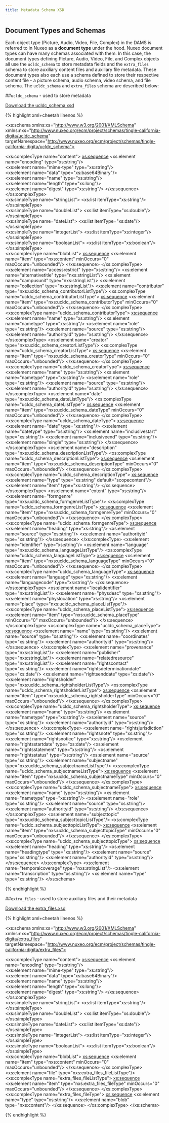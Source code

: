 ```yaml
---
title: Metadata Schema XSD
---
```


## Document Types and Schemas

Each object type (Picture, Audio, Video, File, Complex) in the DAMS is referred to in Nuxeo as a **document type** under the hood. Nuxeo document types can have many schemas associated with them. In this case, the document types defining Picture, Audio, Video, File, and Complex objects all use the `ucldc_schema` to store metadata fields and the `extra_files` schema to store auxiliary content files and auxiliary file metadata. These document types also each use a schema defined to store their respective content file - a picture schema, audio schema, video schema, and file schema. The `ucldc_schema` and `extra_files` schema are described below:

##`ucldc_schema` - used to store metadata

<a href="{{ site.url }}{{ site.baseurl }}/docs/dams/ucldc_schema.xsd" download><span class="glyphicon glyphicon-download"></span> Download the ucldc\_schema.xsd</a>

{% highlight xml+cheetah linenos %}
<?xml version="1.0" encoding="UTF-8"?>

<xs:schema xmlns:xs="http://www.w3.org/2001/XMLSchema" xmlns:nxs="http://www.nuxeo.org/ecm/project/schemas/tingle-california-digita/ucldc_schema" targetNamespace="http://www.nuxeo.org/ecm/project/schemas/tingle-california-digita/ucldc_schema">  
  <!-- helper XSD definitions for list types -->  
  <xs:complexType name="content"> 
    <xs:sequence> 
      <xs:element name="encoding" type="xs:string"/>  
      <xs:element name="mime-type" type="xs:string"/>  
      <xs:element name="data" type="xs:base64Binary"/>  
      <xs:element name="name" type="xs:string"/>  
      <xs:element name="length" type="xs:long"/>  
      <xs:element name="digest" type="xs:string"/> 
    </xs:sequence> 
  </xs:complexType>  
  <xs:simpleType name="stringList"> 
    <xs:list itemType="xs:string"/> 
  </xs:simpleType>  
  <xs:simpleType name="doubleList"> 
    <xs:list itemType="xs:double"/> 
  </xs:simpleType>  
  <xs:simpleType name="dateList"> 
    <xs:list itemType="xs:date"/> 
  </xs:simpleType>  
  <xs:simpleType name="integerList"> 
    <xs:list itemType="xs:integer"/> 
  </xs:simpleType>  
  <xs:simpleType name="booleanList"> 
    <xs:list itemType="xs:boolean"/> 
  </xs:simpleType>  
  <xs:complexType name="blobList"> 
    <xs:sequence> 
      <xs:element name="item" type="nxs:content" minOccurs="0" maxOccurs="unbounded"/> 
    </xs:sequence> 
  </xs:complexType>  
  <xs:element name="accessrestrict" type="xs:string"/>
  <xs:element name="alternativetitle" type="nxs:stringList"/>
  <xs:element name="campusunit" type="nxs:stringList"/>
  <xs:element name="collection" type="nxs:stringList"/>
  <xs:element name="contributor" type="nxs:ucldc_schema_contributorListType"/>
  <xs:complexType name="ucldc_schema_contributorListType">
    <xs:sequence>
      <xs:element name="item" type="nxs:ucldc_schema_contributorType" minOccurs="0" maxOccurs="unbounded"/>
    </xs:sequence>
  </xs:complexType>
  <xs:complexType name="ucldc_schema_contributorType">
    <xs:sequence>
      <xs:element name="name" type="xs:string"/>
      <xs:element name="nametype" type="xs:string"/>
      <xs:element name="role" type="xs:string"/>
      <xs:element name="source" type="xs:string"/>
      <xs:element name="authorityid" type="xs:string"/>
    </xs:sequence>
  </xs:complexType>
  <xs:element name="creator" type="nxs:ucldc_schema_creatorListType"/>
  <xs:complexType name="ucldc_schema_creatorListType">
    <xs:sequence>
      <xs:element name="item" type="nxs:ucldc_schema_creatorType" minOccurs="0" maxOccurs="unbounded"/>
    </xs:sequence>
  </xs:complexType>
  <xs:complexType name="ucldc_schema_creatorType">
    <xs:sequence>
      <xs:element name="name" type="xs:string"/>
      <xs:element name="nametype" type="xs:string"/>
      <xs:element name="role" type="xs:string"/>
      <xs:element name="source" type="xs:string"/>
      <xs:element name="authorityid" type="xs:string"/>
    </xs:sequence>
  </xs:complexType>
  <xs:element name="date" type="nxs:ucldc_schema_dateListType"/>
  <xs:complexType name="ucldc_schema_dateListType">
    <xs:sequence>
      <xs:element name="item" type="nxs:ucldc_schema_dateType" minOccurs="0" maxOccurs="unbounded"/>
    </xs:sequence>
  </xs:complexType>
  <xs:complexType name="ucldc_schema_dateType">
    <xs:sequence>
      <xs:element name="date" type="xs:string"/>
      <xs:element name="datetype" type="xs:string"/>
      <xs:element name="inclusivestart" type="xs:string"/>
      <xs:element name="inclusiveend" type="xs:string"/>
      <xs:element name="single" type="xs:string"/>
    </xs:sequence>
  </xs:complexType>
  <xs:element name="description" type="nxs:ucldc_schema_descriptionListType"/>
  <xs:complexType name="ucldc_schema_descriptionListType">
    <xs:sequence>
      <xs:element name="item" type="nxs:ucldc_schema_descriptionType" minOccurs="0" maxOccurs="unbounded"/>
    </xs:sequence>
  </xs:complexType>
  <xs:complexType name="ucldc_schema_descriptionType">
    <xs:sequence>
      <xs:element name="type" type="xs:string" default="scopecontent"/>
      <xs:element name="item" type="xs:string"/>
    </xs:sequence>
  </xs:complexType>
  <xs:element name="extent" type="xs:string"/>
  <xs:element name="formgenre" type="nxs:ucldc_schema_formgenreListType"/>
  <xs:complexType name="ucldc_schema_formgenreListType">
    <xs:sequence>
      <xs:element name="item" type="nxs:ucldc_schema_formgenreType" minOccurs="0" maxOccurs="unbounded"/>
    </xs:sequence>
  </xs:complexType>
  <xs:complexType name="ucldc_schema_formgenreType">
    <xs:sequence>
      <xs:element name="heading" type="xs:string"/>
      <xs:element name="source" type="xs:string"/>
      <xs:element name="authorityid" type="xs:string"/>
    </xs:sequence>
  </xs:complexType>
  <xs:element name="identifier" type="xs:string"/>
  <xs:element name="language" type="nxs:ucldc_schema_languageListType"/>
  <xs:complexType name="ucldc_schema_languageListType">
    <xs:sequence>
      <xs:element name="item" type="nxs:ucldc_schema_languageType" minOccurs="0" maxOccurs="unbounded"/>
    </xs:sequence>
  </xs:complexType>
  <xs:complexType name="ucldc_schema_languageType">
    <xs:sequence>
      <xs:element name="language" type="xs:string"/>
      <xs:element name="languagecode" type="xs:string"/>
    </xs:sequence>
  </xs:complexType>
  <xs:element name="localidentifier" type="nxs:stringList"/>
  <xs:element name="physdesc" type="xs:string"/>
  <xs:element name="physlocation" type="xs:string"/>
  <xs:element name="place" type="nxs:ucldc_schema_placeListType"/>
  <xs:complexType name="ucldc_schema_placeListType">
    <xs:sequence>
      <xs:element name="item" type="nxs:ucldc_schema_placeType" minOccurs="0" maxOccurs="unbounded"/>
    </xs:sequence>
  </xs:complexType>
  <xs:complexType name="ucldc_schema_placeType">
    <xs:sequence>
      <xs:element name="name" type="xs:string"/>
      <xs:element name="source" type="xs:string"/>
      <xs:element name="coordinates" type="xs:string"/>
      <xs:element name="authorityid" type="xs:string"/>
    </xs:sequence>
  </xs:complexType>
  <xs:element name="provenance" type="nxs:stringList"/>
  <xs:element name="publisher" type="nxs:stringList"/>
  <xs:element name="relatedresource" type="nxs:stringList"/>
  <xs:element name="rightscontact" type="xs:string"/>
  <xs:element name="rightsdeterminationdate" type="xs:date"/>
  <xs:element name="rightsenddate" type="xs:date"/>
  <xs:element name="rightsholder" type="nxs:ucldc_schema_rightsholderListType"/>
  <xs:complexType name="ucldc_schema_rightsholderListType">
    <xs:sequence>
      <xs:element name="item" type="nxs:ucldc_schema_rightsholderType" minOccurs="0" maxOccurs="unbounded"/>
    </xs:sequence>
  </xs:complexType>
  <xs:complexType name="ucldc_schema_rightsholderType">
    <xs:sequence>
      <xs:element name="name" type="xs:string"/>
      <xs:element name="nametype" type="xs:string"/>
      <xs:element name="source" type="xs:string"/>
      <xs:element name="authorityid" type="xs:string"/>
    </xs:sequence>
  </xs:complexType>
  <xs:element name="rightsjurisdiction" type="xs:string"/>
  <xs:element name="rightsnote" type="xs:string"/>
  <xs:element name="rightsnotice" type="xs:string"/>
  <xs:element name="rightsstartdate" type="xs:date"/>
  <xs:element name="rightsstatement" type="xs:string"/>
  <xs:element name="rightsstatus" type="xs:string"/>
  <xs:element name="source" type="xs:string"/>
  <xs:element name="subjectname" type="nxs:ucldc_schema_subjectnameListType"/>
  <xs:complexType name="ucldc_schema_subjectnameListType">
    <xs:sequence>
      <xs:element name="item" type="nxs:ucldc_schema_subjectnameType" minOccurs="0" maxOccurs="unbounded"/>
    </xs:sequence>
  </xs:complexType>
  <xs:complexType name="ucldc_schema_subjectnameType">
    <xs:sequence>
      <xs:element name="name" type="xs:string"/>
      <xs:element name="nametype" type="xs:string"/>
      <xs:element name="role" type="xs:string"/>
      <xs:element name="source" type="xs:string"/>
      <xs:element name="authorityid" type="xs:string"/>
    </xs:sequence>
  </xs:complexType>
  <xs:element name="subjecttopic" type="nxs:ucldc_schema_subjecttopicListType"/>
  <xs:complexType name="ucldc_schema_subjecttopicListType">
    <xs:sequence>
      <xs:element name="item" type="nxs:ucldc_schema_subjecttopicType" minOccurs="0" maxOccurs="unbounded"/>
    </xs:sequence>
  </xs:complexType>
  <xs:complexType name="ucldc_schema_subjecttopicType">
    <xs:sequence>
      <xs:element name="heading" type="xs:string"/>
      <xs:element name="headingtype" type="xs:string"/>
      <xs:element name="source" type="xs:string"/>
      <xs:element name="authorityid" type="xs:string"/>
    </xs:sequence>
  </xs:complexType>
  <xs:element name="temporalcoverage" type="nxs:stringList"/>
  <xs:element name="transcription" type="xs:string"/>
  <xs:element name="type" type="xs:string"/>
</xs:schema>

{% endhighlight %}

##`extra_files` - used to store auxiliary files and their metadata

<a href="{{ site.url }}{{ site.baseurl }}/docs/dams/extra_files.xsd" download><span class="glyphicon glyphicon-download"></span> Download the extra\_files.xsd</a>

{% highlight xml+cheetah linenos %}
<?xml version="1.0" encoding="UTF-8"?>

<xs:schema xmlns:xs="http://www.w3.org/2001/XMLSchema" xmlns:nxs="http://www.nuxeo.org/ecm/project/schemas/tingle-california-digita/extra_files" targetNamespace="http://www.nuxeo.org/ecm/project/schemas/tingle-california-digita/extra_files">  
  <!-- helper XSD definitions for list types -->  
  <xs:complexType name="content"> 
    <xs:sequence> 
      <xs:element name="encoding" type="xs:string"/>  
      <xs:element name="mime-type" type="xs:string"/>  
      <xs:element name="data" type="xs:base64Binary"/>  
      <xs:element name="name" type="xs:string"/>  
      <xs:element name="length" type="xs:long"/>  
      <xs:element name="digest" type="xs:string"/> 
    </xs:sequence> 
  </xs:complexType>  
  <xs:simpleType name="stringList"> 
    <xs:list itemType="xs:string"/> 
  </xs:simpleType>  
  <xs:simpleType name="doubleList"> 
    <xs:list itemType="xs:double"/> 
  </xs:simpleType>  
  <xs:simpleType name="dateList"> 
    <xs:list itemType="xs:date"/> 
  </xs:simpleType>  
  <xs:simpleType name="integerList"> 
    <xs:list itemType="xs:integer"/> 
  </xs:simpleType>  
  <xs:simpleType name="booleanList"> 
    <xs:list itemType="xs:boolean"/> 
  </xs:simpleType>  
  <xs:complexType name="blobList"> 
    <xs:sequence> 
      <xs:element name="item" type="nxs:content" minOccurs="0" maxOccurs="unbounded"/> 
    </xs:sequence> 
  </xs:complexType>  
  <xs:element name="file" type="nxs:extra_files_fileListType"/>
  <xs:complexType name="extra_files_fileListType">
    <xs:sequence>
      <xs:element name="item" type="nxs:extra_files_fileType" minOccurs="0" maxOccurs="unbounded"/>
    </xs:sequence>
  </xs:complexType>
  <xs:complexType name="extra_files_fileType">
    <xs:sequence>
      <xs:element name="type" type="xs:string"/>
      <xs:element name="blob" type="nxs:content"/>
    </xs:sequence>
  </xs:complexType>
</xs:schema>

{% endhighlight %}
